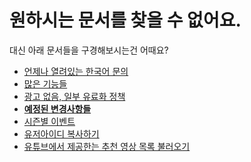 # 원하시는 문서를 찾을 수 없어요.

대신 아래 문서들을 구경해보시는건 어때요?

- [언제나 열려있는 한국어 문의](https://parkbot.ml/docs/always)
- [많은 기능들](https://parkbot.ml/docs/lots_of_free)
- [광고 없음, 일부 유료화 정책](https://parkbot.ml/docs/no_ad)
- **[예정된 변경사항들](https://parkbot.ml/docs/scheduled-changes)**
- [시즌별 이벤트](https://parkbot.ml/docs/season)
- [유저아이디 복사하기](https://parkbot.ml/docs/userid)
- [유튜브에서 제공한는 추천 영상 목록 불러오기](https://parkbot.ml/docs/youtube-related)
